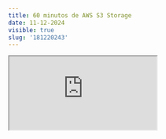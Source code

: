```yaml
---
title: 60 minutos de AWS S3 Storage
date: 11-12-2024
visible: true
slug: '181220243'
---
```

<iframe src="https://www.youtube.com/embed/81uNLDzMwaA" allowfullscreen></iframe>

